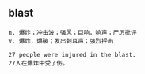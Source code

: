 
## blast
```
n. 爆炸；冲击波；强风；巨响，响声；严厉批评
v. 爆炸，爆破；发出刺耳声；强烈抨击

27 people were injured in the blast.
27人在爆炸中受了伤。
```